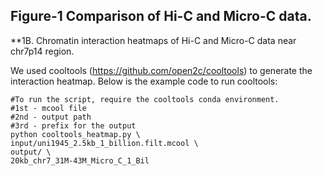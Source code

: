 ## **Figure-1 Comparison of Hi-C and Micro-C data.** 

**1B. Chromatin interaction heatmaps of Hi-C and Micro-C data near chr7p14 region.

We used cooltools (https://github.com/open2c/cooltools) to generate the interaction heatmap. Below is the example code to run cooltools:

```
#To run the script, require the cooltools conda environment. 
#1st - mcool file
#2nd - output path
#3rd - prefix for the output
python cooltools_heatmap.py \
input/uni1945_2.5kb_1_billion.filt.mcool \
output/ \
20kb_chr7_31M-43M_Micro_C_1_Bil
```

